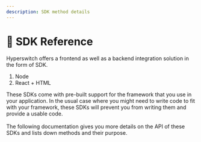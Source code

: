 ```yaml
---
description: SDK method details
---
```


# 🍡 SDK Reference

Hyperswitch offers a frontend as well as a backend integration solution in the form of SDK.&#x20;

1. &#x20;Node
2. React + HTML

These SDKs come with pre-built support for the framework that you use in your application. In the usual case where you might need to write code to fit with your framework, these SDKs will prevent you from writing them and provide a usable code.\
\
The following documentation gives you more details on the API of these SDKs and lists down methods and their purpose.
